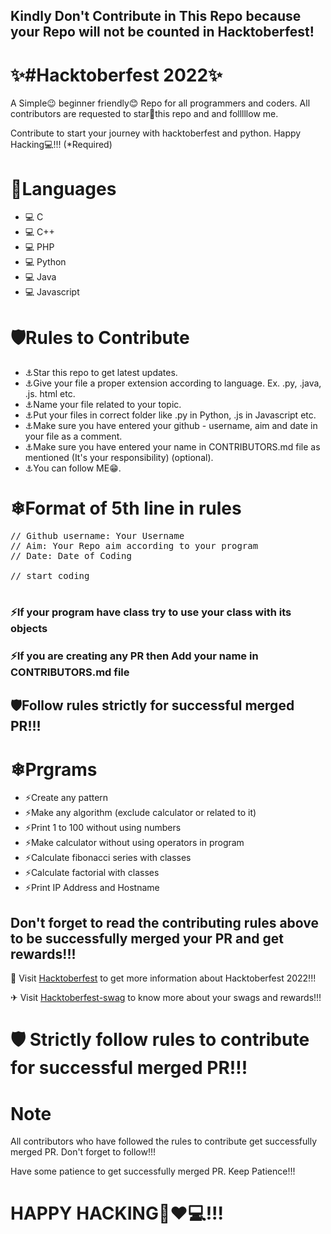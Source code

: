 
## Kindly Don't Contribute in This Repo because your Repo will not be counted in Hacktoberfest!

# ✨#Hacktoberfest 2022✨
A Simple😉 beginner friendly😊 Repo for all programmers and coders. All contributors are requested to star🌟this repo and and folllllow me.

Contribute to start your journey with hacktoberfest and python. Happy Hacking💻!!! (*Required)

# 🌟Languages
- 💻 C
- 💻 C++
- 💻 PHP
- 💻 Python
- 💻 Java
- 💻 Javascript

# 🛡Rules to Contribute
- ⚓Star this repo to get latest updates.
- ⚓Give your file a proper extension according to language. Ex. .py, .java, .js. html etc.
- ⚓Name your file related to your topic.
- ⚓Put your files in correct folder like .py in Python, .js in Javascript etc.
- ⚓Make sure you have entered your github - username, aim and date in your file as a comment.
- ⚓Make sure you have entered your name in CONTRIBUTORS.md file as mentioned (It's your responsibility) (optional).
- ⚓You can follow ME😁.

# ❄Format of 5th line in rules
<pre>// Github username: Your Username
// Aim: Your Repo aim according to your program
// Date: Date of Coding

// start coding

</pre>

### ⚡If your program have class try to use your class with its objects

### ⚡If you are creating any PR then Add your name in CONTRIBUTORS.md file 

## 🛡Follow rules strictly for successful merged PR!!!

# ❄Prgrams
- ⚡Create any pattern
- ⚡Make any algorithm (exclude calculator or related to it)
- ⚡Print 1 to 100 without using numbers
- ⚡Make calculator without using operators in program
- ⚡Calculate fibonacci series with classes
- ⚡Calculate factorial with classes
- ⚡Print IP Address and Hostname


## Don't forget to read the contributing rules above to be successfully merged your PR and get rewards!!!

🏹 Visit <a href="hacktoberfest.com" target="_blank">Hacktoberfest</a> to get more information about Hacktoberfest 2022!!!

✈ Visit <a href="https://hacktoberfest-swag.com" target="_blank">Hacktoberfest-swag</a> to know more about your swags and rewards!!!

# 🛡 Strictly follow rules to contribute for successful merged PR!!!

# Note
All contributors who have followed the rules to contribute get successfully merged PR. Don't forget to follow!!! 

Have some patience to get successfully merged PR. Keep Patience!!!

# HAPPY HACKING🤞❤💻!!!

